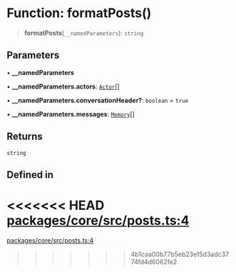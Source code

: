 # Function: formatPosts()

> **formatPosts**(`__namedParameters`): `string`

## Parameters

• **\_\_namedParameters**

• **\_\_namedParameters.actors**: [`Actor`](../interfaces/Actor.md)[]

• **\_\_namedParameters.conversationHeader?**: `boolean` = `true`

• **\_\_namedParameters.messages**: [`Memory`](../interfaces/Memory.md)[]

## Returns

`string`

## Defined in

<<<<<<< HEAD
[packages/core/src/posts.ts:4](https://github.com/8bitsats/eliza/blob/b6c06b96b915454d08a65f46cfdce8da763cbf85/packages/core/src/posts.ts#L4)
=======
[packages/core/src/posts.ts:4](https://github.com/ai16z/eliza/blob/7fcf54e7fb2ba027d110afcc319c0b01b3f181dc/packages/core/src/posts.ts#L4)
>>>>>>> 4b1caa00b77b5eb23e15d3adc3774fd4d6062fe2
